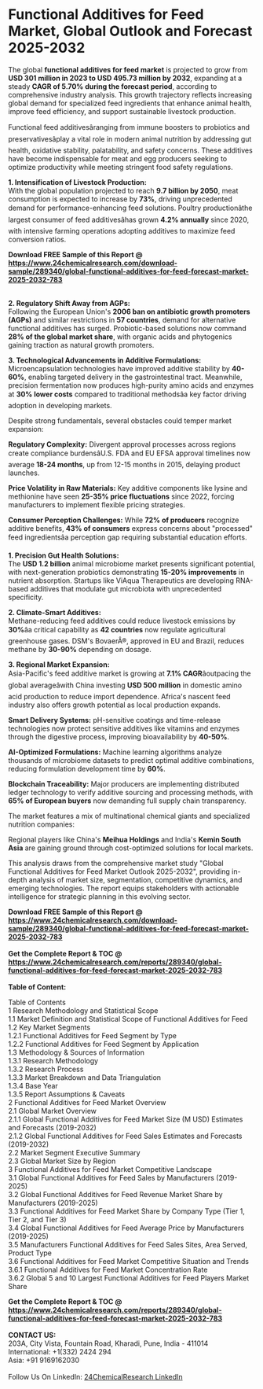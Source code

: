 <h1>Functional Additives for Feed Market, Global Outlook and Forecast 2025-2032</h1><p>The global <strong>functional additives for feed market</strong> is projected to grow from <strong>USD 301 million in 2023 to USD 495.73 million by 2032</strong>, expanding at a steady <strong>CAGR of 5.70% during the forecast period</strong>, according to comprehensive industry analysis. This growth trajectory reflects increasing global demand for specialized feed ingredients that enhance animal health, improve feed efficiency, and support sustainable livestock production.</p><p>Functional feed additivesâranging from immune boosters to probiotics and preservativesâplay a vital role in modern animal nutrition by addressing gut health, oxidative stability, palatability, and safety concerns. These additives have become indispensable for meat and egg producers seeking to optimize productivity while meeting stringent food safety regulations.</p><p><strong>1. Intensification of Livestock Production:</strong><br>
With the global population projected to reach <strong>9.7 billion by 2050</strong>, meat consumption is expected to increase by <strong>73%</strong>, driving unprecedented demand for performance-enhancing feed solutions. Poultry productionâthe largest consumer of feed additivesâhas grown <strong>4.2% annually</strong> since 2020, with intensive farming operations adopting additives to maximize feed conversion ratios.</p><div><b>Download FREE Sample of this Report @ 
            <a href="https://www.24chemicalresearch.com/download-sample/289340/global-functional-additives-for-feed-forecast-market-2025-2032-783">
            https://www.24chemicalresearch.com/download-sample/289340/global-functional-additives-for-feed-forecast-market-2025-2032-783</a></b></div><br><p><strong>2. Regulatory Shift Away from AGPs:</strong><br>
Following the European Union's <strong>2006 ban on antibiotic growth promoters (AGPs)</strong> and similar restrictions in <strong>57 countries</strong>, demand for alternative functional additives has surged. Probiotic-based solutions now command <strong>28% of the global market share</strong>, with organic acids and phytogenics gaining traction as natural growth promoters.</p><p><strong>3. Technological Advancements in Additive Formulations:</strong><br>
Microencapsulation technologies have improved additive stability by <strong>40-60%</strong>, enabling targeted delivery in the gastrointestinal tract. Meanwhile, precision fermentation now produces high-purity amino acids and enzymes at <strong>30% lower costs</strong> compared to traditional methodsâa key factor driving adoption in developing markets.</p><p>Despite strong fundamentals, several obstacles could temper market expansion:</p><p><strong>Regulatory Complexity:</strong> Divergent approval processes across regions create compliance burdensâU.S. FDA and EU EFSA approval timelines now average <strong>18-24 months</strong>, up from 12-15 months in 2015, delaying product launches.</p><p><strong>Price Volatility in Raw Materials:</strong> Key additive components like lysine and methionine have seen <strong>25-35% price fluctuations</strong> since 2022, forcing manufacturers to implement flexible pricing strategies.</p><p><strong>Consumer Perception Challenges:</strong> While <strong>72% of producers</strong> recognize additive benefits, <strong>43% of consumers</strong> express concerns about "processed" feed ingredientsâa perception gap requiring substantial education efforts.</p><p><strong>1. Precision Gut Health Solutions:</strong><br>
The <strong>USD 1.2 billion</strong> animal microbiome market presents significant potential, with next-generation probiotics demonstrating <strong>15-20% improvements</strong> in nutrient absorption. Startups like ViAqua Therapeutics are developing RNA-based additives that modulate gut microbiota with unprecedented specificity.</p><p><strong>2. Climate-Smart Additives:</strong><br>
Methane-reducing feed additives could reduce livestock emissions by <strong>30%</strong>âa critical capability as <strong>42 countries</strong> now regulate agricultural greenhouse gases. DSM's BovaerÂ®, approved in EU and Brazil, reduces methane by <strong>30-90%</strong> depending on dosage.</p><p><strong>3. Regional Market Expansion:</strong><br>
Asia-Pacific's feed additive market is growing at <strong>7.1% CAGR</strong>âoutpacing the global averageâwith China investing <strong>USD 500 million</strong> in domestic amino acid production to reduce import dependence. Africa's nascent feed industry also offers growth potential as local production expands.</p><p><strong>Smart Delivery Systems:</strong> pH-sensitive coatings and time-release technologies now protect sensitive additives like vitamins and enzymes through the digestive process, improving bioavailability by <strong>40-50%</strong>.</p><p><strong>AI-Optimized Formulations:</strong> Machine learning algorithms analyze thousands of microbiome datasets to predict optimal additive combinations, reducing formulation development time by <strong>60%</strong>.</p><p><strong>Blockchain Traceability:</strong> Major producers are implementing distributed ledger technology to verify additive sourcing and processing methods, with <strong>65% of European buyers</strong> now demanding full supply chain transparency.</p><p>The market features a mix of multinational chemical giants and specialized nutrition companies:</p><p>Regional players like China's <strong>Meihua Holdings</strong> and India's <strong>Kemin South Asia</strong> are gaining ground through cost-optimized solutions for local markets.</p><p>This analysis draws from the comprehensive market study "Global Functional Additives for Feed Market Outlook 2025-2032", providing in-depth analysis of market size, segmentation, competitive dynamics, and emerging technologies. The report equips stakeholders with actionable intelligence for strategic planning in this evolving sector.</p><div><b>Download FREE Sample of this Report @ 
            <a href="https://www.24chemicalresearch.com/download-sample/289340/global-functional-additives-for-feed-forecast-market-2025-2032-783">
            https://www.24chemicalresearch.com/download-sample/289340/global-functional-additives-for-feed-forecast-market-2025-2032-783</a></b></div><br><div><b>Get the Complete Report & TOC @ 
            <a href="https://www.24chemicalresearch.com/reports/289340/global-functional-additives-for-feed-forecast-market-2025-2032-783">
            https://www.24chemicalresearch.com/reports/289340/global-functional-additives-for-feed-forecast-market-2025-2032-783</a></b></div><br>
            <b>Table of Content:</b><p>Table of Contents<br />
1 Research Methodology and Statistical Scope<br />
1.1 Market Definition and Statistical Scope of Functional Additives for Feed<br />
1.2 Key Market Segments<br />
1.2.1 Functional Additives for Feed Segment by Type<br />
1.2.2 Functional Additives for Feed Segment by Application<br />
1.3 Methodology & Sources of Information<br />
1.3.1 Research Methodology<br />
1.3.2 Research Process<br />
1.3.3 Market Breakdown and Data Triangulation<br />
1.3.4 Base Year<br />
1.3.5 Report Assumptions & Caveats<br />
2 Functional Additives for Feed Market Overview<br />
2.1 Global Market Overview<br />
2.1.1 Global Functional Additives for Feed Market Size (M USD) Estimates and Forecasts (2019-2032)<br />
2.1.2 Global Functional Additives for Feed Sales Estimates and Forecasts (2019-2032)<br />
2.2 Market Segment Executive Summary<br />
2.3 Global Market Size by Region<br />
3 Functional Additives for Feed Market Competitive Landscape<br />
3.1 Global Functional Additives for Feed Sales by Manufacturers (2019-2025)<br />
3.2 Global Functional Additives for Feed Revenue Market Share by Manufacturers (2019-2025)<br />
3.3 Functional Additives for Feed Market Share by Company Type (Tier 1, Tier 2, and Tier 3)<br />
3.4 Global Functional Additives for Feed Average Price by Manufacturers (2019-2025)<br />
3.5 Manufacturers Functional Additives for Feed Sales Sites, Area Served, Product Type<br />
3.6 Functional Additives for Feed Market Competitive Situation and Trends<br />
3.6.1 Functional Additives for Feed Market Concentration Rate<br />
3.6.2 Global 5 and 10 Largest Functional Additives for Feed Players Market Share </p><div><b>Get the Complete Report & TOC @ 
            <a href="https://www.24chemicalresearch.com/reports/289340/global-functional-additives-for-feed-forecast-market-2025-2032-783">
            https://www.24chemicalresearch.com/reports/289340/global-functional-additives-for-feed-forecast-market-2025-2032-783</a></b></div><br><b>CONTACT US:</b><br>
            203A, City Vista, Fountain Road, Kharadi, Pune, India - 411014<br>
            International: +1(332) 2424 294<br>
            Asia: +91 9169162030 <br><br>
            Follow Us On LinkedIn: <a href="https://www.linkedin.com/company/24chemicalresearch/">24ChemicalResearch LinkedIn</a>
